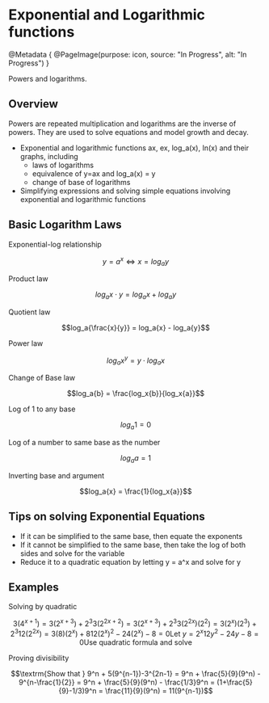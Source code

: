 # Exponential and Logarithmic functions

@Metadata {
    @PageImage(purpose: icon, source: "In Progress", alt: "In Progress")
}

Powers and logarithms.

## Overview
Powers are repeated multiplication and logarithms are the inverse of powers. They are used to solve equations and 
model growth and decay.

- Exponential and logarithmic functions ax, ex, log_a(x), In(x) and their graphs, including
  - laws of logarithms
  - equivalence of y=ax and log_a(x) = y
  - change of base of logarithms
- Simplifying expressions and solving simple equations involving exponential and logarithmic functions

## Basic Logarithm Laws
Exponential-log relationship
```math
y=a^x \Leftrightarrow x=log_a{y}
```

Product law
```math
log_a{x \cdot y} = log_a{x} + log_a{y}
```

Quotient law
```math
log_a{\frac{x}{y}} = log_a{x} - log_a{y}
```

Power law
```math
log_a{x^y} = y \cdot log_a{x}
```

Change of Base law
```math
log_a{b} = \frac{log_x{b}}{log_x{a}}
```

Log of 1 to any base
```math
log_a{1} = 0
```

Log of a number to same base as the number
```math
log_a{a} = 1
```

Inverting base and argument
```math
log_a{x} = \frac{1}{log_x{a}}
```

## Tips on solving Exponential Equations
- If it can be simplified to the same base, then equate the exponents
- If it cannot be simplified to the same base, then take the log of both sides and solve for the variable
- Reduce it to a quadratic equation by letting y = a^x and solve for y

## Examples

Solving by quadratic
```math
3(4^{x+1}) = 3(2^{x+3}) + 2^3

3(2^{2x+2}) = 3(2^{x+3}) + 2^3

3(2^{2x})(2^2) = 3(2^x)(2^3) + 2^3

12(2^{2x}) = 3(8)(2^x) + 8

12(2^{x})^2 - 24(2^x) - 8 = 0

\textrm{Let } y = 2^x

12y^2 - 24y - 8 = 0

\textrm{Use quadratic formula and solve}
```

Proving divisibility
```math
\textrm{Show that } 9^n + 5(9^{n-1})-3^{2n-1}

= 9^n + \frac{5}{9}(9^n) - 9^{n-\frac{1}{2}}
= 9^n + \frac{5}{9}(9^n) - \frac{1/3}9^n
= (1+\frac{5}{9}-1/3)9^n
= \frac{11}{9}(9^n)
= 11(9^{n-1})
```